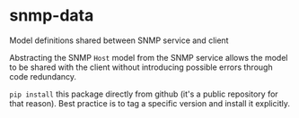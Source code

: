 # snmp-data
Model definitions shared between SNMP service and client

Abstracting the SNMP `Host` model from the SNMP service allows the model to be shared with the client without introducing possible errors through code redundancy.

`pip install` this package directly from github (it's a public repository for that reason). Best practice is to tag a specific version and install it explicitly.
